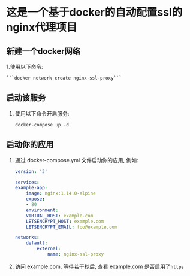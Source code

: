 # 这是一个基于docker的自动配置ssl的nginx代理项目

## 新建一个docker网络

1.使用以下命令:

    ```docker network create nginx-ssl-proxy```

## 启动该服务

1. 使用以下命令开启服务:

    ```docker-compose up -d```

## 启动你的应用

1. 通过 docker-compose.yml 文件启动你的应用, 例如:

    ```yml
    version: '3'

    services:
    example-app:
        image: nginx:1.14.0-alpine
        expose:
        - 80
        environment:
        VIRTUAL_HOST: example.com
        LETSENCRYPT_HOST: example.com
        LETSENCRYPT_EMAIL: foo@example.com

    networks:
        default:
            external:
                name: nginx-ssl-proxy

    ```

2. 访问 example.com, 等待若干秒后, 查看 example.com 是否启用了`https`
